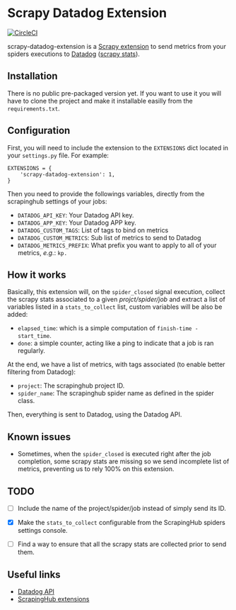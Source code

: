 # Scrapy Datadog Extension

[![CircleCI](https://circleci.com/gh/Kpler/scrapy-datadog-extension.svg?style=svg)](https://circleci.com/gh/Kpler/scrapy-datadog-extension)

scrapy-datadog-extension is a [Scrapy extension](scrapy-ext) to send metrics from your spiders
executions to [Datadog][dd] ([scrapy stats][stats]).

## Installation

There is no public pre-packaged version yet. If you want to use it you
will have to clone the project and make it installable easilly from the
`requirements.txt`.


## Configuration

First, you will need to include the extension to the `EXTENSIONS` dict located
in your `settings.py` file. For example:

    EXTENSIONS = {
        'scrapy-datadog-extension': 1,
    }

Then you need to provide the followings variables, directly from the scrapinghub
settings of your jobs:

- `DATADOG_API_KEY`: Your Datadog API key.
- `DATADOG_APP_KEY`: Your Datadog APP key.
- `DATADOG_CUSTOM_TAGS`: List of tags to bind on metrics
- `DATADOG_CUSTOM_METRICS`: Sub list of metrics to send to Datadog
- `DATADOG_METRICS_PREFIX`: What prefix you want to apply to all of your metrics,
  _e.g._: `kp.`


## How it works

Basically, this extension will, on the `spider_closed` signal execution, collect
the scrapy stats associated to a given _projct/spider/job_ and extract a list
of variables listed in a `stats_to_collect` list, custom variables will be also
be added:

- `elapsed_time`: which is a simple computation of `finish-time - start_time`.
- `done`: a simple counter, acting like a ping to indicate that a job is ran
  regularly.

At the end, we have a list of metrics, with tags associated (to enable better
filtering from Datadog):

- `project`: The scrapinghub project ID.
- `spider_name`: The scrapinghub spider name as defined in the spider
  class.

Then, everything is sent to Datadog, using the Datadog API.


## Known issues

- Sometimes, when the `spider_closed` is executed right after the job
  completion, some scrapy stats are missing so we send incomplete list
  of metrics, preventing us to rely 100% on this extension.


## TODO

- [ ] Include the name of the project/spider/job instead of simply send its ID.
- [x] Make the `stats_to_collect` configurable from the ScrapingHub spiders
  settings console.
- [ ] Find a way to ensure that all the scrapy stats are collected prior to
  send them.


## Useful links

- [Datadog API](http://docs.datadoghq.com/api/)
- [ScrapingHub extensions](https://doc.scrapinghub.com/addons.html)



[dd]: https://www.datadoghq.com/
[scrapy-ext]: https://doc.scrapy.org/en/latest/topics/extensions.html
[stats]: https://doc.scrapy.org/en/latest/topics/stats.html
